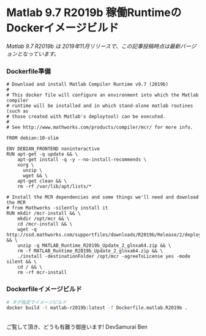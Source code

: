 # Matlab 9.7 R2019b 稼働RuntimeのDockerイメージビルド

*Matlab 9.7 R2019b は 2019年11月リリースで、この記事投稿時点は最新バージョンとなっています。*


### Dockerfile準備

```sh:Dockerfile.matlab.R2019b
# Download and install Matlab Compiler Runtime v9.7 (2019b)
#
# This docker file will configure an environment into which the Matlab compiler
# runtime will be installed and in which stand-alone matlab routines (such as
# those created with Matlab's deploytool) can be executed.
#
# See http://www.mathworks.com/products/compiler/mcr/ for more info.

FROM debian:10-slim

ENV DEBIAN_FRONTEND noninteractive
RUN apt-get -q update && \
    apt-get install -q -y --no-install-recommends \
    xorg \
      unzip \
      wget && \
    apt-get clean && \
    rm -rf /var/lib/apt/lists/*
    
# Install the MCR dependencies and some things we'll need and download the MCR
# from Mathworks -silently install it
RUN mkdir /mcr-install && \
    mkdir /opt/mcr && \
    cd /mcr-install && \
    wget -q http://ssd.mathworks.com/supportfiles/downloads/R2019b/Release/2/deployment_files/installer/complete/glnxa64/MATLAB_Runtime_R2019b_Update_2_glnxa64.zip && \
    unzip -q MATLAB_Runtime_R2019b_Update_2_glnxa64.zip && \
    rm -f MATLAB_Runtime_R2019b_Update_2_glnxa64.zip && \
    ./install -destinationFolder /opt/mcr -agreeToLicense yes -mode silent && \
    cd / && \
    rm -rf mcr-install
```

### Dockerfileイメージビルド

```sh
# タグ指定でイメージビルド
docker build -t matlab-r2019b:latest -f Dockerfile.matlab.R2019b .
```

<br>
ご覧して頂き、どうも有難う御座います!
DevSamurai Ben